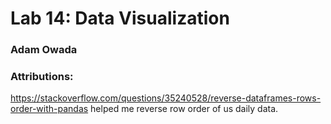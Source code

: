 # Lab 14: Data Visualization
### Adam Owada

### Attributions:

https://stackoverflow.com/questions/35240528/reverse-dataframes-rows-order-with-pandas helped me reverse row order of us daily data.